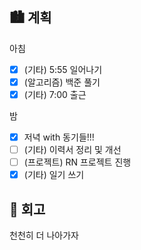 ## 🏙️ 계획

아침

- [x] (기타) 5:55 일어나기
- [x] (알고리즘) 백준 풀기
- [x] (기타) 7:00 출근

밤

- [x] 저녁 with 동기들!!!
- [ ] (기타) 이력서 정리 및 개선
- [ ] (프로젝트) RN 프로젝트 진행
- [x] (기타) 일기 쓰기

## 🌆 회고

천천히 더 나아가자